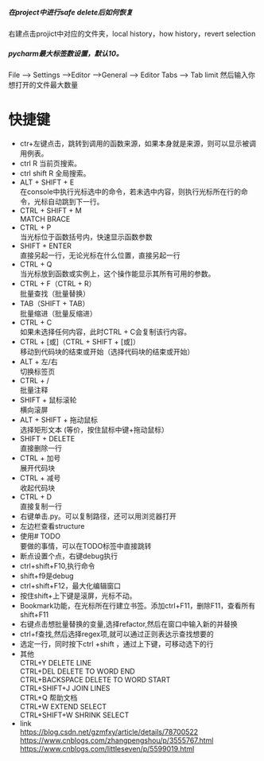 ##### 在project中进行safe delete后如何恢复

右建点击projict中对应的文件夹，local history，how history，revert selection

##### pycharm最大标签数设置，默认10。

File --> Settings -->Editor -->General --> Editor Tabs --> Tab limit 然后输入你想打开的文件最大数量







# 快捷键

- ctr+左键点击，跳转到调用的函数来源，如果本身就是来源，则可以显示被调用例表。
- ctrl R 当前页搜索。
- ctrl shift R 全局搜索。
- ALT + SHIFT + E  
在console中执行光标选中的命令，若未选中内容，则执行光标所在行的命令，光标自动跳到下一行。  
- CTRL + SHIFT + M  
MATCH BRACE  
- CTRL + P  
当光标位于函数括号内，快速显示函数参数  
- SHIFT + ENTER  
直接另起一行，无论光标在什么位置，直接另起一行  
- CTRL + Q  
当光标放到函数或实例上，这个操作能显示其所有可用的参数。  
- CTRL + F（CTRL + R）  
批量查找（批量替换）  
- TAB（SHIFT + TAB）  
批量缩进（批量反缩进）  
- CTRL + C  
如果未选择任何内容，此时CTRL + C会复制该行内容。  
- CTRL + [或]（CTRL + SHIFT + [或]）  
移动到代码块的结束或开始（选择代码块的结束或开始）
- ALT + 左/右  
切换标签页
- CTRL + /  
批量注释
- SHIFT + 鼠标滚轮  
横向滚屏  
- ALT + SHIFT + 拖动鼠标  
选择矩形文本  (等价，按住鼠标中键+拖动鼠标）  
- SHIFT + DELETE  
直接删除一行
- CTRL + 加号  
展开代码块
- CTRL + 减号  
收起代码块
- CTRL + D  
直接复制一行
- 右键单击.py。可以复制路径，还可以用浏览器打开	
- 左边栏查看structure	
- 使用#  TODO  
要做的事情，可以在TODO标签中直接跳转  
- 断点设置个点，右键debug执行	
- ctrl+shift+F10,执行命令  
- shift+f9是debug  
- ctrl+shift+F12，最大化编辑窗口  
- 按住shift+上下键是滚屏，光标不动。  
- Bookmark功能，在光标所在行建立书签。添加ctrl+F11，删除F11，查看所有shift+F11  
- 右键点击想批量替换的变量,选择refactor,然后在窗口中输入新的并替换  
- ctrl+f查找,然后选择regex项,就可以通过正则表达示查找想要的  
- 选定一行，同时按下ctrl +shift ，通过上下键，可移动选下的行  
- 其他  
CTRL+Y          DELETE LINE  
CTRL+DEL        DELETE TO WORD END  
CTRL+BACKSPACE  DELETE TO WORD START  
CTRL+SHIFT+J    JOIN LINES  
CTRL+Q          帮助文档  
CTRL+W          EXTEND SELECT  
CTRL+SHIFT+W    SHRINK SELECT  
- link  
https://blog.csdn.net/gzmfxy/article/details/78700522  
https://www.cnblogs.com/zhangpengshou/p/3555767.html  
https://www.cnblogs.com/littleseven/p/5599019.html  






